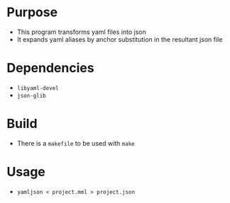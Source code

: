 # Purpose
* This program transforms yaml files into json
* It expands yaml aliases by anchor substitution in the resultant json file

# Dependencies
* `libyaml-devel`
* `json-glib`

# Build
* There is a `makefile` to be used with `make`

# Usage
* `yamljson < project.mml > project.json`
